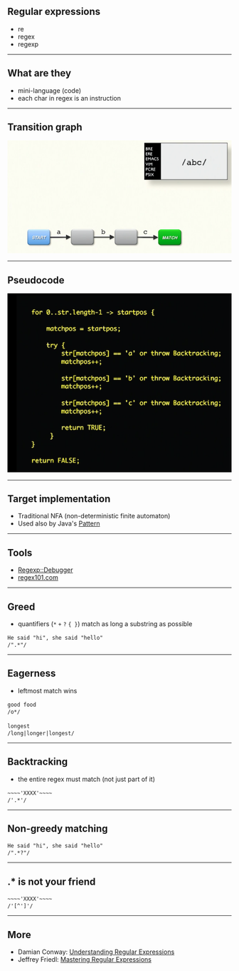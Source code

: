 ## Regular expressions

* re
* regex
* regexp

---

## What are they

* mini-language (code)
* each char in regex is an instruction

---

## Transition graph

![](transition_graph.png)

---

## Pseudocode

![](pseudocode.png)

---

## Target implementation

* Traditional NFA (non-deterministic finite automaton)
* Used also by Java's [Pattern](https://docs.oracle.com/javase/10/docs/api/java/util/regex/Pattern.html#jcc)

---

## Tools

* [Regexp::Debugger](https://metacpan.org/pod/Regexp::Debugger)
* [regex101.com](https://regex101.com)

---

## Greed

* quantifiers (`*` `+` `?` `{ }`) match as long a substring as possible

```plain
He said "hi", she said "hello"
/".*"/
```

---

## Eagerness

* leftmost match wins

```plain
good food
/o*/

longest
/long|longer|longest/
```

---

## Backtracking

* the entire regex must match (not just part of it)

```plain
~~~~'XXXX'~~~~
/'.*'/
```

---

## Non-greedy matching

```plain
He said "hi", she said "hello"
/".*?"/
```

---

## .* is not your friend

```plain
~~~~'XXXX'~~~~
/'[^']'/
```

---

## More

* Damian Conway: [Understanding Regular Expressions](https://learning.oreilly.com/videos/understanding-regular-expressions/9781491996300)
* Jeffrey Friedl: [Mastering Regular Expressions](https://www.safaribooksonline.com/library/view/mastering-regular-expressions/0596528124/)
